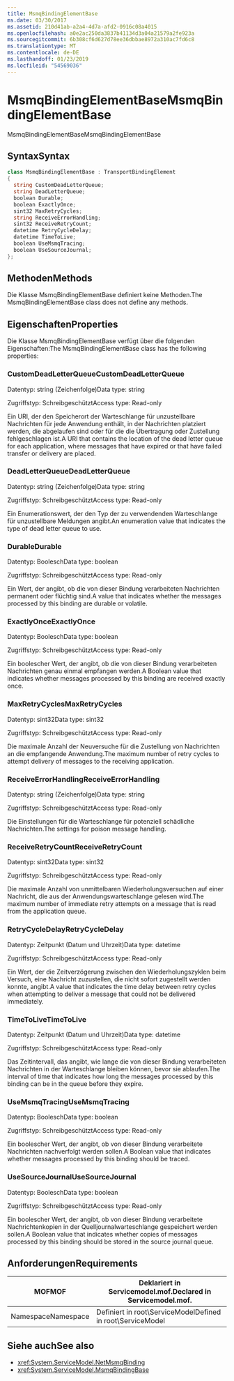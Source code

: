 ```yaml
---
title: MsmqBindingElementBase
ms.date: 03/30/2017
ms.assetid: 210d41ab-a2a4-4d7a-afd2-0916c08a4015
ms.openlocfilehash: a0e2ac250da3837b41134d3a04a21579a2fe923a
ms.sourcegitcommit: 6b308cf6d627d78ee36dbbae8972a310ac7fd6c8
ms.translationtype: MT
ms.contentlocale: de-DE
ms.lasthandoff: 01/23/2019
ms.locfileid: "54569036"
---
```

# <a name="msmqbindingelementbase"></a><span data-ttu-id="fcd6e-102">MsmqBindingElementBase</span><span class="sxs-lookup"><span data-stu-id="fcd6e-102">MsmqBindingElementBase</span></span>
<span data-ttu-id="fcd6e-103">MsmqBindingElementBase</span><span class="sxs-lookup"><span data-stu-id="fcd6e-103">MsmqBindingElementBase</span></span>  
  
## <a name="syntax"></a><span data-ttu-id="fcd6e-104">Syntax</span><span class="sxs-lookup"><span data-stu-id="fcd6e-104">Syntax</span></span>  
  
```csharp  
class MsmqBindingElementBase : TransportBindingElement  
{  
  string CustomDeadLetterQueue;  
  string DeadLetterQueue;  
  boolean Durable;  
  boolean ExactlyOnce;  
  sint32 MaxRetryCycles;  
  string ReceiveErrorHandling;  
  sint32 ReceiveRetryCount;  
  datetime RetryCycleDelay;  
  datetime TimeToLive;  
  boolean UseMsmqTracing;  
  boolean UseSourceJournal;  
};  
```  
  
## <a name="methods"></a><span data-ttu-id="fcd6e-105">Methoden</span><span class="sxs-lookup"><span data-stu-id="fcd6e-105">Methods</span></span>  
 <span data-ttu-id="fcd6e-106">Die Klasse MsmqBindingElementBase definiert keine Methoden.</span><span class="sxs-lookup"><span data-stu-id="fcd6e-106">The MsmqBindingElementBase class does not define any methods.</span></span>  
  
## <a name="properties"></a><span data-ttu-id="fcd6e-107">Eigenschaften</span><span class="sxs-lookup"><span data-stu-id="fcd6e-107">Properties</span></span>  
 <span data-ttu-id="fcd6e-108">Die Klasse MsmqBindingElementBase verfügt über die folgenden Eigenschaften:</span><span class="sxs-lookup"><span data-stu-id="fcd6e-108">The MsmqBindingElementBase class has the following properties:</span></span>  
  
### <a name="customdeadletterqueue"></a><span data-ttu-id="fcd6e-109">CustomDeadLetterQueue</span><span class="sxs-lookup"><span data-stu-id="fcd6e-109">CustomDeadLetterQueue</span></span>  
 <span data-ttu-id="fcd6e-110">Datentyp: string (Zeichenfolge)</span><span class="sxs-lookup"><span data-stu-id="fcd6e-110">Data type: string</span></span>  
  
 <span data-ttu-id="fcd6e-111">Zugriffstyp: Schreibgeschützt</span><span class="sxs-lookup"><span data-stu-id="fcd6e-111">Access type: Read-only</span></span>  
  
 <span data-ttu-id="fcd6e-112">Ein URI, der den Speicherort der Warteschlange für unzustellbare Nachrichten für jede Anwendung enthält, in der Nachrichten platziert werden, die abgelaufen sind oder für die die Übertragung oder Zustellung fehlgeschlagen ist.</span><span class="sxs-lookup"><span data-stu-id="fcd6e-112">A URI that contains the location of the dead letter queue for each application, where messages that have expired or that have failed transfer or delivery are placed.</span></span>  
  
### <a name="deadletterqueue"></a><span data-ttu-id="fcd6e-113">DeadLetterQueue</span><span class="sxs-lookup"><span data-stu-id="fcd6e-113">DeadLetterQueue</span></span>  
 <span data-ttu-id="fcd6e-114">Datentyp: string (Zeichenfolge)</span><span class="sxs-lookup"><span data-stu-id="fcd6e-114">Data type: string</span></span>  
  
 <span data-ttu-id="fcd6e-115">Zugriffstyp: Schreibgeschützt</span><span class="sxs-lookup"><span data-stu-id="fcd6e-115">Access type: Read-only</span></span>  
  
 <span data-ttu-id="fcd6e-116">Ein Enumerationswert, der den Typ der zu verwendenden Warteschlange für unzustellbare Meldungen angibt.</span><span class="sxs-lookup"><span data-stu-id="fcd6e-116">An enumeration value that indicates the type of dead letter queue to use.</span></span>  
  
### <a name="durable"></a><span data-ttu-id="fcd6e-117">Durable</span><span class="sxs-lookup"><span data-stu-id="fcd6e-117">Durable</span></span>  
 <span data-ttu-id="fcd6e-118">Datentyp: Boolesch</span><span class="sxs-lookup"><span data-stu-id="fcd6e-118">Data type: boolean</span></span>  
  
 <span data-ttu-id="fcd6e-119">Zugriffstyp: Schreibgeschützt</span><span class="sxs-lookup"><span data-stu-id="fcd6e-119">Access type: Read-only</span></span>  
  
 <span data-ttu-id="fcd6e-120">Ein Wert, der angibt, ob die von dieser Bindung verarbeiteten Nachrichten permanent oder flüchtig sind.</span><span class="sxs-lookup"><span data-stu-id="fcd6e-120">A value that indicates whether the messages processed by this binding are durable or volatile.</span></span>  
  
### <a name="exactlyonce"></a><span data-ttu-id="fcd6e-121">ExactlyOnce</span><span class="sxs-lookup"><span data-stu-id="fcd6e-121">ExactlyOnce</span></span>  
 <span data-ttu-id="fcd6e-122">Datentyp: Boolesch</span><span class="sxs-lookup"><span data-stu-id="fcd6e-122">Data type: boolean</span></span>  
  
 <span data-ttu-id="fcd6e-123">Zugriffstyp: Schreibgeschützt</span><span class="sxs-lookup"><span data-stu-id="fcd6e-123">Access type: Read-only</span></span>  
  
 <span data-ttu-id="fcd6e-124">Ein boolescher Wert, der angibt, ob die von dieser Bindung verarbeiteten Nachrichten genau einmal empfangen werden.</span><span class="sxs-lookup"><span data-stu-id="fcd6e-124">A Boolean value that indicates whether messages processed by this binding are received exactly once.</span></span>  
  
### <a name="maxretrycycles"></a><span data-ttu-id="fcd6e-125">MaxRetryCycles</span><span class="sxs-lookup"><span data-stu-id="fcd6e-125">MaxRetryCycles</span></span>  
 <span data-ttu-id="fcd6e-126">Datentyp: sint32</span><span class="sxs-lookup"><span data-stu-id="fcd6e-126">Data type: sint32</span></span>  
  
 <span data-ttu-id="fcd6e-127">Zugriffstyp: Schreibgeschützt</span><span class="sxs-lookup"><span data-stu-id="fcd6e-127">Access type: Read-only</span></span>  
  
 <span data-ttu-id="fcd6e-128">Die maximale Anzahl der Neuversuche für die Zustellung von Nachrichten an die empfangende Anwendung.</span><span class="sxs-lookup"><span data-stu-id="fcd6e-128">The maximum number of retry cycles to attempt delivery of messages to the receiving application.</span></span>  
  
### <a name="receiveerrorhandling"></a><span data-ttu-id="fcd6e-129">ReceiveErrorHandling</span><span class="sxs-lookup"><span data-stu-id="fcd6e-129">ReceiveErrorHandling</span></span>  
 <span data-ttu-id="fcd6e-130">Datentyp: string (Zeichenfolge)</span><span class="sxs-lookup"><span data-stu-id="fcd6e-130">Data type: string</span></span>  
  
 <span data-ttu-id="fcd6e-131">Zugriffstyp: Schreibgeschützt</span><span class="sxs-lookup"><span data-stu-id="fcd6e-131">Access type: Read-only</span></span>  
  
 <span data-ttu-id="fcd6e-132">Die Einstellungen für die Warteschlange für potenziell schädliche Nachrichten.</span><span class="sxs-lookup"><span data-stu-id="fcd6e-132">The settings for poison message handling.</span></span>  
  
### <a name="receiveretrycount"></a><span data-ttu-id="fcd6e-133">ReceiveRetryCount</span><span class="sxs-lookup"><span data-stu-id="fcd6e-133">ReceiveRetryCount</span></span>  
 <span data-ttu-id="fcd6e-134">Datentyp: sint32</span><span class="sxs-lookup"><span data-stu-id="fcd6e-134">Data type: sint32</span></span>  
  
 <span data-ttu-id="fcd6e-135">Zugriffstyp: Schreibgeschützt</span><span class="sxs-lookup"><span data-stu-id="fcd6e-135">Access type: Read-only</span></span>  
  
 <span data-ttu-id="fcd6e-136">Die maximale Anzahl von unmittelbaren Wiederholungsversuchen auf einer Nachricht, die aus der Anwendungswarteschlange gelesen wird.</span><span class="sxs-lookup"><span data-stu-id="fcd6e-136">The maximum number of immediate retry attempts on a message that is read from the application queue.</span></span>  
  
### <a name="retrycycledelay"></a><span data-ttu-id="fcd6e-137">RetryCycleDelay</span><span class="sxs-lookup"><span data-stu-id="fcd6e-137">RetryCycleDelay</span></span>  
 <span data-ttu-id="fcd6e-138">Datentyp: Zeitpunkt (Datum und Uhrzeit)</span><span class="sxs-lookup"><span data-stu-id="fcd6e-138">Data type: datetime</span></span>  
  
 <span data-ttu-id="fcd6e-139">Zugriffstyp: Schreibgeschützt</span><span class="sxs-lookup"><span data-stu-id="fcd6e-139">Access type: Read-only</span></span>  
  
 <span data-ttu-id="fcd6e-140">Ein Wert, der die Zeitverzögerung zwischen den Wiederholungszyklen beim Versuch, eine Nachricht zuzustellen, die nicht sofort zugestellt werden konnte, angibt.</span><span class="sxs-lookup"><span data-stu-id="fcd6e-140">A value that indicates the time delay between retry cycles when attempting to deliver a message that could not be delivered immediately.</span></span>  
  
### <a name="timetolive"></a><span data-ttu-id="fcd6e-141">TimeToLive</span><span class="sxs-lookup"><span data-stu-id="fcd6e-141">TimeToLive</span></span>  
 <span data-ttu-id="fcd6e-142">Datentyp: Zeitpunkt (Datum und Uhrzeit)</span><span class="sxs-lookup"><span data-stu-id="fcd6e-142">Data type: datetime</span></span>  
  
 <span data-ttu-id="fcd6e-143">Zugriffstyp: Schreibgeschützt</span><span class="sxs-lookup"><span data-stu-id="fcd6e-143">Access type: Read-only</span></span>  
  
 <span data-ttu-id="fcd6e-144">Das Zeitintervall, das angibt, wie lange die von dieser Bindung verarbeiteten Nachrichten in der Warteschlange bleiben können, bevor sie ablaufen.</span><span class="sxs-lookup"><span data-stu-id="fcd6e-144">The interval of time that indicates how long the messages processed by this binding can be in the queue before they expire.</span></span>  
  
### <a name="usemsmqtracing"></a><span data-ttu-id="fcd6e-145">UseMsmqTracing</span><span class="sxs-lookup"><span data-stu-id="fcd6e-145">UseMsmqTracing</span></span>  
 <span data-ttu-id="fcd6e-146">Datentyp: Boolesch</span><span class="sxs-lookup"><span data-stu-id="fcd6e-146">Data type: boolean</span></span>  
  
 <span data-ttu-id="fcd6e-147">Zugriffstyp: Schreibgeschützt</span><span class="sxs-lookup"><span data-stu-id="fcd6e-147">Access type: Read-only</span></span>  
  
 <span data-ttu-id="fcd6e-148">Ein boolescher Wert, der angibt, ob von dieser Bindung verarbeitete Nachrichten nachverfolgt werden sollen.</span><span class="sxs-lookup"><span data-stu-id="fcd6e-148">A Boolean value that indicates whether messages processed by this binding should be traced.</span></span>  
  
### <a name="usesourcejournal"></a><span data-ttu-id="fcd6e-149">UseSourceJournal</span><span class="sxs-lookup"><span data-stu-id="fcd6e-149">UseSourceJournal</span></span>  
 <span data-ttu-id="fcd6e-150">Datentyp: Boolesch</span><span class="sxs-lookup"><span data-stu-id="fcd6e-150">Data type: boolean</span></span>  
  
 <span data-ttu-id="fcd6e-151">Zugriffstyp: Schreibgeschützt</span><span class="sxs-lookup"><span data-stu-id="fcd6e-151">Access type: Read-only</span></span>  
  
 <span data-ttu-id="fcd6e-152">Ein boolescher Wert, der angibt, ob von dieser Bindung verarbeitete Nachrichtenkopien in der Quelljournalwarteschlange gespeichert werden sollen.</span><span class="sxs-lookup"><span data-stu-id="fcd6e-152">A Boolean value that indicates whether copies of messages processed by this binding should be stored in the source journal queue.</span></span>  
  
## <a name="requirements"></a><span data-ttu-id="fcd6e-153">Anforderungen</span><span class="sxs-lookup"><span data-stu-id="fcd6e-153">Requirements</span></span>  
  
|<span data-ttu-id="fcd6e-154">MOF</span><span class="sxs-lookup"><span data-stu-id="fcd6e-154">MOF</span></span>|<span data-ttu-id="fcd6e-155">Deklariert in Servicemodel.mof.</span><span class="sxs-lookup"><span data-stu-id="fcd6e-155">Declared in Servicemodel.mof.</span></span>|  
|---------|-----------------------------------|  
|<span data-ttu-id="fcd6e-156">Namespace</span><span class="sxs-lookup"><span data-stu-id="fcd6e-156">Namespace</span></span>|<span data-ttu-id="fcd6e-157">Definiert in root\ServiceModel</span><span class="sxs-lookup"><span data-stu-id="fcd6e-157">Defined in root\ServiceModel</span></span>|  
  
## <a name="see-also"></a><span data-ttu-id="fcd6e-158">Siehe auch</span><span class="sxs-lookup"><span data-stu-id="fcd6e-158">See also</span></span>
- <xref:System.ServiceModel.NetMsmqBinding>
- <xref:System.ServiceModel.MsmqBindingBase>
